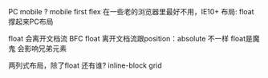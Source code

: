 PC  mobile  ?
mobile  first
flex   在一些老的浏览器里最好不用，IE10+
布局:  float  撑起来PC布局


float 会离开文档流
BFC 
float  离开文档流跟position：absolute  不一样
float是魔鬼  会影响兄弟元素

两列式布局，除了float  还有谁?
inline-block  grid